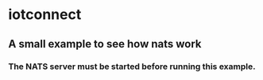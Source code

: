 # iotconnect
## A small example to see how nats work
### The NATS server must be started before running this example.
